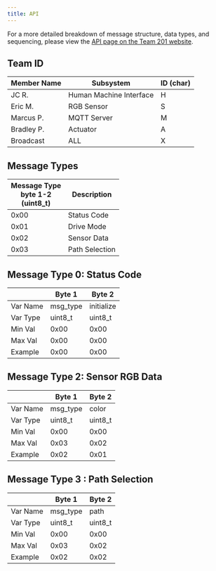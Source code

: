 ```yaml
---
title: API
---
```


For a more detailed breakdown of message structure, data types, and sequencing, please view the [API page on the Team 201 website](https://asu-egr314-2025-s-201.github.io/04-Block%20Diagram%2C%20Process%20Diagram%2C%20and%20Message%20Structure/).

## Team ID
| Member Name | Subsystem       | ID (char) |
|-------------|--------------------|--------|
| JC R.       | Human Machine Interface | H |
| Eric M.     | RGB Sensor              | S |
| Marcus P.   | MQTT Server             | M |
| Bradley P.  | Actuator                | A |
| Broadcast   | ALL                     | X |

## Message Types
|Message Type <br> byte 1-2 <br>(uint8_t) | Description|
|----------------------|---------------|
|0x00                  | Status Code   |
|0x01                  | Drive Mode    |
|0x02                  | Sensor Data   |
|0x03                  | Path Selection|

## Message Type 0: Status Code
|         |  Byte 1  | Byte 2 | 
|---------|------------|---------|
|Var Name | msg_type      | initialize |
|Var Type | uint8_t       | uint8_t    |
|Min Val  | 0x00          | 0x00       | 
|Max Val  | 0x00          | 0x00       |
|Example  | 0x00          | 0x00       |

## Message Type 2: Sensor RGB Data 

|         |  Byte 1  |  Byte 2 |
|---------|-----------|----------|
|Var Name | msg_type  | color    |
|Var Type | uint8_t   | uint8_t  | 
|Min Val  | 0x00         | 0x00        |
|Max Val  | 0x03         | 0x02        |
|Example  | 0x02         | 0x01        |

## Message Type 3 : Path Selection  

|         |  Byte 1  | Byte 2 |
|---------|------------|--------|
|Var Name | msg_type   | path   |
|Var Type | uint8_t    | uint8_t|
|Min Val  | 0x00          | 0x00      |
|Max Val  | 0x03          | 0x02      |
|Example  | 0x02          | 0x02      |